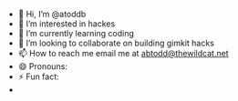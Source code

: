 - 👋 Hi, I’m @atoddb
- 👀 I’m interested in hackes
- 🌱 I’m currently learning coding
- 💞️ I’m looking to collaborate on building gimkit hacks
- 📫 How to reach me email me at abtodd@thewildcat.net
- 😄 Pronouns: 
- ⚡ Fun fact:
- 

<!---
atoddb/atoddb is a ✨ special ✨ repository because its `README.md` (this file) appears on your GitHub profile.
You can click the Preview link to take a look at your changes.
--->
